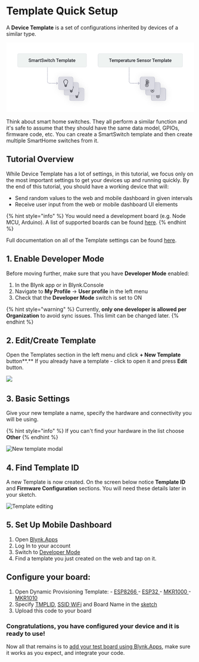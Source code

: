# Template Quick Setup

A **Device Template** is a set of configurations inherited by devices of a similar type.

![](<../../.gitbook/assets/blynk-template-device-relationship (2).png>)

Think about smart home switches. They all perform a similar function and it's safe to assume that they should have the same data model, GPIOs, firmware code, etc. You can create a SmartSwitch template and then create multiple SmartHome switches from it.

## Tutorial Overview

While Device Template has a lot of settings, in this tutorial, we focus only on the most important settings to get your devices up and running quickly. By the end of this tutorial, you should have a working device that will:

* Send random values to the web and mobile dashboard in given intervals
* Receive user input from the web or mobile dashboard UI elements

{% hint style="info" %}
You would need a development board (e.g. Node MCU, Arduino). A list of supported boards can be found [here](../../blynk.edgent/supported-boards.md).
{% endhint %}

Full documentation on all of the Template settings can be found [here](../../blynk.console/templates/working-with-templates.md).

## **1. Enable Developer Mode**

Before moving further, make sure that you have **Developer Mode** enabled:

1. In the Blynk app or in Blynk.Console
2. Navigate to **My Profile** → **User profile** in the left menu
3. Check that the **Developer Mode** switch is set to ON

{% hint style="warning" %}
Currently, **only one developer is allowed per Organization** to avoid sync issues. This limit can be changed later.
{% endhint %}

## 2. Edit/Create Template

Open the Templates section in the left menu and click **+ New Template** button**.** If you already have a template - click to open it and press **Edit** button.

![](../../.gitbook/assets/open-templates.gif)

## 3. **Basic** Settings

Give your new template a name, specify the hardware and connectivity you will be using.

{% hint style="info" %}
If you can't find your hardware in the list choose **Other**
{% endhint %}

![New template modal](https://user-images.githubusercontent.com/72790181/119468187-e1e65700-bd4e-11eb-8cfd-7c6fffda7b09.png)

## 4. Find **Template ID**

A new Template is now created. On the screen below notice **Template ID** and **Firmware Configuration** sections. You will need these details later in your sketch.

![Template editing](https://user-images.githubusercontent.com/72790181/119468206-e6127480-bd4e-11eb-974a-d50402fbee52.png)

## 5. **Set Up Mobile Dashboard**

1. Open [Blynk.Apps](../../blynk.apps/overview.md)
2. Log In to your account
3. Switch to [Developer Mode](../../concepts/developer-mode.md)
4. Find a template you just created on the web and tap on it.

## Configure your board:

1. Open Dynamic Provisioning Template: - [ESP8266 ](https://github.com/blynkkk/blynk-library/tree/master/examples/Blynk.Edgent/Edgent\_ESP8266)- [ESP32 ](https://github.com/blynkkk/blynk-library/tree/master/examples/Blynk.Edgent/Edgent\_ESP32)- [MKR1000 ](https://github.com/blynkkk/blynk-library/tree/master/examples/Blynk.Edgent/Edgent\_MKR1000)- [MKR1010](https://github.com/blynkkk/blynk-library/tree/master/examples/Blynk.Edgent/Edgent\_MKR1010)&#x20;
2. Specify [TMPLID](https://docs.blynk.io/en/blynk.console/templates/info/template-ids), [SSID WiFi](../../blynk.console/templates/info/hotspot-prefix.md) and Board Name in the [sketch](../activating-devices/)
3. Upload this code to your board

### Congratulations, you have configured your device and it is ready to use!

Now all that remains is to [add your test board using Blynk.Apps](../../blynk.apps/device-management/add-new-device.md), make sure it works as you expect, and integrate your code.
